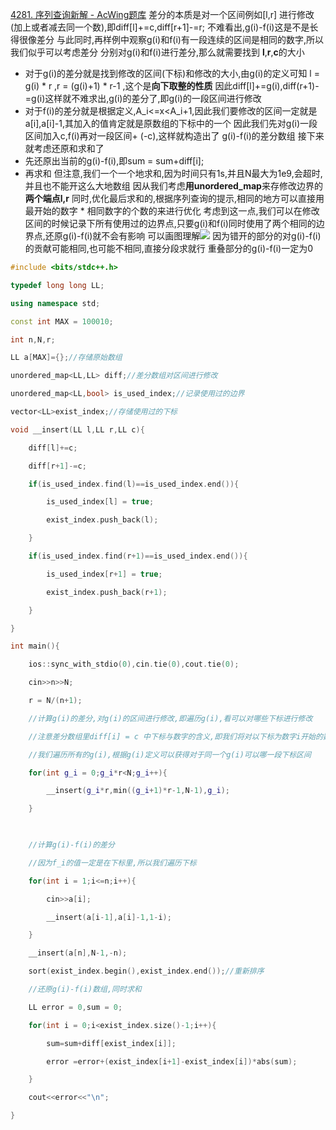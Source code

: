 [4281. 序列查询新解 - AcWing题库](https://www.acwing.com/problem/content/4284/)
差分的本质是对一个区间例如[l,r] 进行修改(加上或者减去同一个数),即diff[l]+=c,diff[r+1]-=r;
不难看出,g(i)-f(i)这是不是长得很像差分
与此同时,再样例中观察g(i)和f(i)有一段连续的区间是相同的数字,所以我们似乎可以考虑差分
分别对g(i)和f(i)进行差分,那么就需要找到 **l**,**r**,**c**的大小
- 对于g(i)的差分就是找到修改的区间(下标)和修改的大小,由g(i)的定义可知
l = g(i) * r ,r = (g(i)+1) * r-1  ,这个是**向下取整的性质**
因此diff[l]+=g(i),diff(r+1)-=g(i)这样就不难求出,g(i)的差分了,即g(i)的一段区间进行修改
- 对于f(i)的差分就是根据定义,A_i<=x<A_i+1,因此我们要修改的区间一定就是a[i],a[i]-1,其加入的值肯定就是原数组的下标中的一个
因此我们先对g(i)一段区间加入c,f(i)再对一段区间+ (-c),这样就构造出了
g(i)-f(i)的差分数组
接下来就考虑还原和求和了
- 先还原出当前的g(i)-f(i),即sum = sum+diff[i];
- 再求和
但注意,我们一个一个地求和,因为时间只有1s,并且N最大为1e9,会超时,并且也不能开这么大地数组
因从我们考虑**用unordered_map**来存修改边界的**两个端点l,r**
同时,优化最后求和的,根据序列查询的提示,相同的地方可以直接用最开始的数字 * 相同数字的个数的来进行优化
考虑到这一点,我们可以在修改区间的时候记录下所有使用过的边界点,只要g(i)和f(i)同时使用了两个相同的边界点,还原g(i)-f(i)就不会有影响
可以画图理解![](de1c644c0c6e930a681948fa0a529c69_720.jpg)
因为错开的部分的对g(i)-f(i)的贡献可能相同,也可能不相同,直接分段求就行
重叠部分的g(i)-f(i)一定为0
```c++
#include <bits/stdc++.h>

typedef long long LL;

using namespace std;

const int MAX = 100010;

int n,N,r;

LL a[MAX]={};//存储原始数组

unordered_map<LL,LL> diff;//差分数组对区间进行修改

unordered_map<LL,bool> is_used_index;//记录使用过的边界

vector<LL>exist_index;//存储使用过的下标

void __insert(LL l,LL r,LL c){

    diff[l]+=c;

    diff[r+1]-=c;

    if(is_used_index.find(l)==is_used_index.end()){

        is_used_index[l] = true;

        exist_index.push_back(l);

    }

    if(is_used_index.find(r+1)==is_used_index.end()){

        is_used_index[r+1] = true;

        exist_index.push_back(r+1);

    }

}

int main(){

    ios::sync_with_stdio(0),cin.tie(0),cout.tie(0);

    cin>>n>>N;

    r = N/(n+1);

    //计算g(i)的差分,对g(i)的区间进行修改,即遍历g(i),看可以对哪些下标进行修改

    //注意差分数组里diff[i] = c 中下标与数字的含义,即我们将对以下标为数字i开始的数加上c

    //我们遍历所有的g(i),根据g(i)定义可以获得对于同一个g(i)可以哪一段下标区间

    for(int g_i = 0;g_i*r<N;g_i++){

        __insert(g_i*r,min((g_i+1)*r-1,N-1),g_i);

    }

  

    //计算g(i)-f(i)的差分

    //因为f_i的值一定是在下标里,所以我们遍历下标

    for(int i = 1;i<=n;i++){

        cin>>a[i];

        __insert(a[i-1],a[i]-1,1-i);

    }

    __insert(a[n],N-1,-n);

    sort(exist_index.begin(),exist_index.end());//重新排序

    //还原g(i)-f(i)数组,同时求和

    LL error = 0,sum = 0;

    for(int i = 0;i<exist_index.size()-1;i++){

        sum=sum+diff[exist_index[i]];

        error =error+(exist_index[i+1]-exist_index[i])*abs(sum);

    }

    cout<<error<<"\n";

}
```